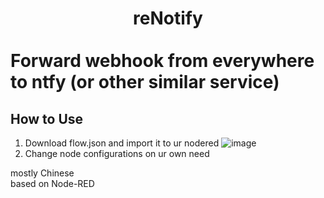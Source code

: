 # <center>reNotify</center> <br>Forward webhook from everywhere to ntfy (or other similar service)

## How to Use
1. Download flow.json and import it to ur nodered
   ![image](https://github.com/user-attachments/assets/2ebec7e0-9bf2-4686-8aeb-5b26353b7947)
2. Change node configurations on ur own need

mostly Chinese<br>
based on Node-RED
